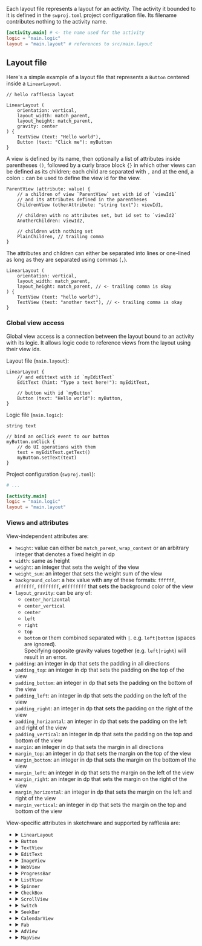 Each layout file represents a layout for an activity. The activity it bounded to it is defined in the `swproj.toml`
project configuration file. Its filename contributes nothing to the activity name.

```toml
[activity.main] # <- the name used for the activity
logic = "main.logic"
layout = "main.layout" # references to src/main.layout
```

## Layout file

Here's a simple example of a layout file that represents a `Button` centered inside a `LinearLayout`.

```text
// hello rafflesia layout

LinearLayout (
    orientation: vertical,
    layout_width: match_parent,
    layout_height: match_parent,
    gravity: center
) {
    TextView (text: "Hello world"),
    Button (text: "Click me"): myButton
}
```

A view is defined by its name, then optionally a list of attributes inside parentheses `()`, followed by a curly brace
block `{}` in which other views can be defined as its children; each child are separated with `,` and at the end, a
colon `:` can be used to define the view id for the view.

```text
ParentView (attribute: value) {
    // a children of view `ParentView` set with id of `viewId1`
    // and its attributes defined in the parentheses
    ChildrenView (otherAttribute: "string text"): viewId1,

    // children with no attributes set, but id set to `viewId2`
    AnotherChildren: viewId2,

    // children with nothing set
    PlainChildren, // trailing comma
}
```

The attributes and children can either be separated into lines or one-lined as long as they are separated using commas
(`,`).

```text
LinearLayout (
    orientation: vertical,
    layout_width: match_parent,
    layout_height: match_parent, // <- trailing comma is okay
) {
    TextView (text: "hello world"),
    TextView (text: "another text"), // <- trailing comma is okay
}
```

### Global view access

Global view access is a connection between the layout bound to an activity with its logic. It allows logic code to
reference views from the layout using their view ids.

Layout file (`main.layout`):
```text
LinearLayout {
    // and edittext with id `myEditText`
    EditText (hint: "Type a text here!"): myEditText,
    
    // button with id `myButton`
    Button (text: "Hello world"): myButton,
}
```

Logic file (`main.logic`):
```text
string text

// bind an onClick event to our button
myButton.onClick {
    // do UI operations with them
    text = myEditText.getText()
    myButton.setText(text)
}
```

Project configuration (`swproj.toml`):
```toml
# ...

[activity.main]
logic = "main.logic"
layout = "main.layout"
```

### Views and attributes

View-independent attributes are:
 - `height`: value can either be `match_parent`, `wrap_content` or an arbitrary integer that denotes a fixed height in dp
 - `width`: same as height
 - `weight`: an integer that sets the weight of the view
 - `weight_sum`: an integer that sets the weight sum of the view
 - `background_color`: a hex value with any of these formats: `ffffff`, `#ffffff`, `ffffffff`, `#ffffffff` that sets the background color of the view
 - `layout_gravity`: can be any of:
   - `center_horizontal`
   - `center_vertical`
   - `center`
   - `left`
   - `right`
   - `top`
   - `bottom`
     or them combined separated with `|`. e.g. `left|bottom` (spaces are ignored).<br/>
     Specifying opposite gravity values together (e.g. `left|right`) will result in an error.
 - `padding`: an integer in dp that sets the padding in all directions
 - `padding_top`: an integer in dp that sets the padding on the top of the view
 - `padding_bottom`: an integer in dp that sets the padding on the bottom of the view
 - `padding_left`: an integer in dp that sets the padding on the left of the view
 - `padding_right`: an integer in dp that sets the padding on the right of the view
 - `padding_horizontal`: an integer in dp that sets the padding on the left and right of the view
 - `padding_vertical`: an integer in dp that sets the padding on the top and bottom of the view
 - `margin`: an integer in dp that sets the margin in all directions
 - `margin_top`: an integer in dp that sets the margin on the top of the view
 - `margin_bottom`: an integer in dp that sets the margin on the bottom of the view
 - `margin_left`: an integer in dp that sets the margin on the left of the view
 - `margin_right`: an integer in dp that sets the margin on the right of the view
 - `margin_horizontal`: an integer in dp that sets the margin on the left and right of the view
 - `margin_vertical`: an integer in dp that sets the margin on the top and bottom of the view

View-specific attributes in sketchware and supported by rafflesia are:
 - <details><summary><code>LinearLayout</code></summary>
   Attributes:
   <ul>
     <li><code>orientation</code>: <code>vertical</code> / <code>horizontal</code></li>
     <li><code>gravity</code>: can be any of <ul>
       <li><code>center_horizontal</code></li>
       <li><code>center_vertical</code></li>
       <li><code>center</code> (mix of both <code>center_horizontal</code> and <code>center_vertical</code></li>
       <li><code>left</code></li>
       <li><code>right</code></li>
       <li><code>top</code></li>
       <li><code>bottom</code></li>
     </ul>
     or them combined separated with <code>|</code>. e.g: <code>left|bottom</code> (spaces are ignored)<br/>
     Specifying opposite gravity values together (e.g. <code>left|right</code>) will result in an error.
     </li>
   </ul>
   </details>
 - <details><summary><code>Button</code></summary>
   Attributes:
   <ul>
     <li><code>text</code>: a text for the button. default is <code>Button</code></li>
     <li><code>text_color</code>: a hex value with any of these formats: <code>ffffff</code>, <code>#ffffff</code>, <code>ffffffff</code>, <code>#ffffffff</code> that sets the color of the text of the button</li>
     <li><code>text_size</code>: an integer that sets the size of the text of the button in dp. default is 12</li>
     <li><code>text_style</code>: can be any of <code>bold</code>, or <code>italic</code> or them combined separated with <code>|</code>. e.g. <code>bold|italic</code></li>
   </ul>
   </details>
 - <details><summary><code>TextView</code></summary>
   Attributes:
   <ul>
     <li><code>text</code>: a text for the button. default is <code>Button</code></li>
     <li><code>text_color</code>: a hex value with any of these formats: <code>ffffff</code>, <code>#ffffff</code>, <code>ffffffff</code>, <code>#ffffffff</code> that sets the color of the text of the textview</li>
     <li><code>text_size</code>: an integer that sets the size of the text of the button in dp. default is 12</li>
     <li><code>single_line</code>: a boolean that restricts the textview to be able to only have a single line if true. default is false</li>
     <li><code>text_font</code>: a font reference that sets the font of this textview. <b>please do note that resource management is yet to be implemented in rafflesia, this attribute won't work</b>. default is sketchware's <code>default_font</code></li>
     <li><code>text_style</code>: can be any of <code>bold</code>, or <code>italic</code> or them combined separated with <code>|</code>. e.g. <code>bold|italic</code></li>
     <li><code>lines</code>: an integer that restricts the amount of lines that can be displayed in the textview.</li>
   </ul>
   </details>
 - <details><summary><code>EditText</code></summary>
   Attributes:
   <ul>
     <li><code>text</code>: a text for the button. default is <code>Button</code></li>
     <li><code>text_color</code>: a hex value with any of these formats: <code>ffffff</code>, <code>#ffffff</code>, <code>ffffffff</code>, <code>#ffffffff</code> that sets the color of the text of the edittext</li>
     <li><code>text_size</code>: an integer that sets the size of the text of the button in dp. default is 12</li>
     <li><code>single_line</code>: a boolean that restricts the edittext to be able to only have a single line if true. default is false</li>
     <li><code>text_font</code>: a font reference that sets the font of this edittext. <b>please do note that resource management is yet to be implemented in rafflesia, this attribute won't work</b>. default is sketchware's <code>default_font</code></li>
     <li><code>text_style</code>: can be any of <code>bold</code>, or <code>italic</code> or them combined separated with <code>|</code>. e.g. <code>bold|italic</code></li>
     <li><code>lines</code>: an integer that restricts the amount of lines that can be displayed in the edittext.</li>
     <li><code>hint</code>: a text that sets the hint of this edittext. default is an empty string</li>
     <li><code>hint_color</code>: a hex value with any of these formats: <code>ffffff</code>, <code>#ffffff</code>, <code>ffffffff</code>, <code>#ffffffff</code> that sets the color of the hint of the edittext</li>
     <li><code>ime_option</code>: an ime option value that changes the "enter" button in soft keyboards.
       can be any of these values:
       <ul>
         <li><code>normal</code></li>
         <li><code>none</code></li>
         <li><code>go</code></li>
         <li><code>search</code></li>
         <li><code>send</code></li>
         <li><code>next</code></li>
         <li><code>done</code></li>
       </ul>
     </li>
     <li><code>input_type</code>: an input type that restricts the user from entering different types of values.
       can be any of these values:
       <ul>
         <li><code>decimal</code></li>
         <li><code>signed</code></li>
         <li><code>decimal_signed</code></li>
         <li><code>text</code></li>
         <li><code>password</code></li>
         <li><code>phone</code></li>
       </ul>
   </li>
   </ul>
   </details>
 - <details><summary><code>ImageView</code></summary>
   Attributes:
   <ul>
     <li><code>image</code>: an image resource reference that sets the image of this imageview. <b>please do note that resource management is yet to be implemented in rafflesia, this attribute won't work</b></li>
     <li><code>scale_type</code>: a scale type that defines how an image displayed in an imageview would be scaled depending on the size of the imageview.
       can be any of:
       <ul>
         <li><code>center</code></li>
         <li><code>fit_xy</code></li>
         <li><code>fit_start</code></li>
         <li><code>fit_end</code></li>
         <li><code>center_crop</code></li>
         <li><code>center_inside</code></li>
       </ul>
     </li>
   </ul>
   </details>
 - <details><summary><code>WebView</code></summary>
   WebView has no view-specific attributes
   </details>
 - <details><summary><code>ProgressBar</code></summary>
   Attributes:
   <ul>
     <li><code>max_progress</code>: an integer that sets the maximum amount of this progressbar given that it's determinate. default is 100</li>
     <li><code>progress</code>: an integer that sets the current value of this progressbar given that it's determinate. default is 0</li>
     <li><code>indeterminate</code>: a boolean that sets whether this progressbar is supposed to show a specific quantity of progress (determinate) or not (indeterminate). default is false</li>
     <li><code>progress_style</code>: any of <code>horizontal</code> for horizontal-styled progressbar, or <code>circular</code>/<code>circle</code> for circular-styled progressbar. default is circular</li>
   </ul>
   </details>
 - <details><summary><code>ListView</code></summary>
   Attributes:
   <ul>
     <li><code>divider_height</code>: an integer that sets the divider height of this listview. default is 0</li>
     <li><code>custom_view</code>: a custom view reference that sets this listview's custom view. <b>please do note that resource management is yet to be implemented in rafflesia, this attribute won't work</b></li>
   </ul>
   </details>
 - <details><summary><code>Spinner</code></summary>
   Attributes:
   <ul>
     <li><code>spinner_mode</code>: a spinner mode that sets the appearance of the spinner when clicked. can be either a <code>dropdown</code> or <code>dialog</code>. default is <code>dropdown</code></li>
   </ul>
   </details>
 - <details><summary><code>CheckBox</code></summary>
   Attributes:
   <ul>
     <li></li>
   </ul>
   </details>
 - <details><summary><code>ScrollView</code></summary>
   Attributes:
   <ul>
     <li><code>orientation</code>: <code>vertical</code> / <code>horizontal</code></li>
     <li><code>gravity</code>: can be any of <ul>
       <li><code>center_horizontal</code></li>
       <li><code>center_vertical</code></li>
       <li><code>center</code> (mix of both <code>center_horizontal</code> and <code>center_vertical</code></li>
       <li><code>left</code></li>
       <li><code>right</code></li>
       <li><code>top</code></li>
       <li><code>bottom</code></li>
     </ul>
     or them combined separated with <code>|</code>. e.g: <code>left|bottom</code> (spaces are ignored)<br/>
     Specifying opposite gravity values together (e.g. <code>left|right</code>) will result in an error.
     </li>
   </ul>
   </details>
 - <details><summary><code>Switch</code></summary>
   Attributes:
   <ul>
     <li></li>
   </ul>
   </details>
 - <details><summary><code>SeekBar</code></summary>
   Attributes:
   <ul>
     <li></li>
   </ul>
   </details>
 - <details><summary><code>CalendarView</code></summary>
   Attributes:
   <ul>
     <li></li>
   </ul>
   </details>
 - <details><summary><code>Fab</code></summary>
   Attributes:
   <ul>
     <li></li>
   </ul>
   </details>
 - <details><summary><code>AdView</code></summary>
   Attributes:
   <ul>
     <li></li>
   </ul>
   </details>
 - <details><summary><code>MapView</code></summary>
   Attributes:
   <ul>
     <li></li>
   </ul>
   </details>